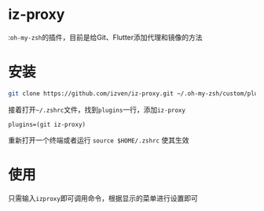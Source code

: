# iz-proxy

:`oh-my-zsh`的插件，目前是给Git、Flutter添加代理和镜像的方法

# 安装
```bash
git clone https://github.com/izven/iz-proxy.git ~/.oh-my-zsh/custom/plugins/iz-proxy
```
接着打开`~/.zshrc`文件，找到`plugins`一行，添加`iz-proxy`
```
plugins=(git iz-proxy)
```
重新打开一个终端或者运行 `source $HOME/.zshrc` 使其生效

# 使用

只需输入`izproxy`即可调用命令，根据显示的菜单进行设置即可